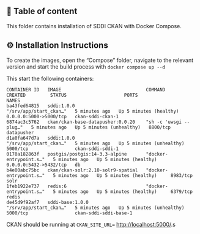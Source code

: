 ## :open_book: Table of content

This folder contains installation of SDDI CKAN with Docker Compose.

## :gear: Installation Instructions

To create the images, open the “Compose” folder, navigate to the relevant version and start the build process with ```docker compose up --d```

This start the following containers:

```
CONTAINER ID   IMAGE                               COMMAND                  CREATED         STATUS                     PORTS                    NAMES
ba43fed64815   sddi:1.0.0                          "/srv/app/start_ckan…"   5 minutes ago   Up 5 minutes (healthy)     0.0.0.0:5000->5000/tcp   ckan-sddi-ckan-1
6874ac3c5762   ckan/ckan-base-datapusher:0.0.20    "sh -c 'uwsgi --plug…"   5 minutes ago   Up 5 minutes (unhealthy)   8800/tcp                 datapusher
d1a0fa647d7a   sddi:1.0.0                          "/srv/app/start_ckan…"   5 minutes ago   Up 5 minutes (unhealthy)   5000/tcp                 ckan-sddi-sddi-1
0170a182863f   postgis/postgis:14-3.3-alpine       "docker-entrypoint.s…"   5 minutes ago   Up 5 minutes (healthy)     0.0.0.0:5432->5432/tcp   db
b4e00abc75bc   ckan/ckan-solr:2.10-solr9-spatial   "docker-entrypoint.s…"   5 minutes ago   Up 5 minutes (healthy)     8983/tcp                 solr
1feb1922e737   redis:6                             "docker-entrypoint.s…"   5 minutes ago   Up 5 minutes (healthy)     6379/tcp                 redis
de45d9f92af7   sddi-base:1.0.0                     "/srv/app/start_ckan…"   5 minutes ago   Up 5 minutes (unhealthy)   5000/tcp                 ckan-sddi-sddi-base-1
```

CKAN should be running at `CKAN_SITE_URL=` [http://localhost:5000/](http://localhost:5000/).s
